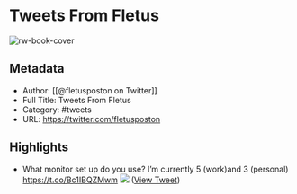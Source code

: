 # Tweets From Fletus

![rw-book-cover](https://pbs.twimg.com/profile_images/1516385565268193287/UGfJyaP3.jpg)

## Metadata
- Author: [[@fletusposton on Twitter]]
- Full Title: Tweets From Fletus
- Category: #tweets
- URL: https://twitter.com/fletusposton

## Highlights
- What monitor set up do you use? I’m currently 5 (work)and 3 (personal) https://t.co/Bc1IBQZMwm
  ![](https://pbs.twimg.com/media/E7p1ktDWEAEfVw_.jpg) ([View Tweet](https://twitter.com/fletusposton/status/1421577909588877314))
